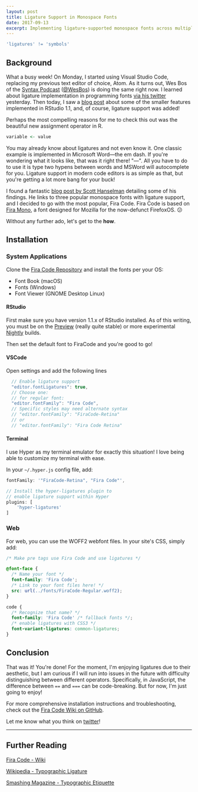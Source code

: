 ```yaml
---
layout: post
title: Ligature Support in Monospace Fonts
date: 2017-09-13
excerpt: Implementing ligature-supported monospace fonts across multiple platforms.
---
```


<div class="has-text-centered">

```r
'ligatures' != 'symbols'
```

</div>

## Background

What a busy week! On Monday, I started using Visual Studio Code, replacing my previous text editor of choice, Atom. As it turns out, Wes Bos of the [Syntax Podcast](https://syntax.fm/) ([@WesBos](https://twitter.com/wesbos)) is doing the same right now. I learned about <span class="hover-text" title="from Latin: ligatus, 'bound'">ligature</span> implementation in programming fonts [via his twitter](https://twitter.com/kiliman/status/907709797193134082) yesterday. Then today, I saw a [blog post](https://blog.rstudio.com/2017/09/13/rstudio-v1.1---the-little-things/) about some of the smaller features implemented in RStudio 1.1, and, of course, ligature support was added! 

Perhaps the most compelling reasons for me to check this out was the beautiful new assignment operator in R.
```r
variable <- value
```

You may already know about ligatures and not even know it.  One classic example is implemented in Microsoft Word&mdash;the em dash. If you're wondering what it looks like, that was it right there! "&mdash;". All you have to do to use it is type two hypens between words and MSWord will autocomplete for you. Ligature support in modern code editors is as simple as that, but you're getting a lot more bang for your buck!

I found a fantastic [blog post by Scott Hanselman](https://www.hanselman.com/blog/MonospacedProgrammingFontsWithLigatures.aspx) detailing some of his findings. He links to three popular monospace fonts with ligature support, and I decided to go with the most popular, Fira Code. Fira Code is based on [Fira Mono](https://fonts.google.com/specimen/Fira+Mono), a font designed for Mozilla for the now-defunct FirefoxOS. 😕

Without any further ado, let's get to the **how**. 

## Installation

### System Applications

Clone the [Fira Code Repository](https://github.com/tonsky/FiraCode) and install the fonts per your OS:  
- Font Book (macOS)
- Fonts (Windows) 
- Font Viewer (GNOME Desktop Linux)

#### RStudio

First make sure you have version 1.1.x of RStudio installed. As of this writing, you must be on the [Preview](https://www.rstudio.com/products/rstudio/download/preview/) (really quite stable) or more experimental [Nightly](https://dailies.rstudio.com/) builds.  

Then set the default font to FiraCode and you're good to go!

#### VSCode

Open settings and add the following lines
```js
  // Enable ligature support
  "editor.fontLigatures": true,
  // Choose one:
  // for regular font:
  "editor.fontFamily": "Fira Code",
  // Specific styles may need alternate syntax
  // "editor.fontFamily": "FiraCode-Retina"
  // or
  // "editor.fontFamily": "Fira Code Retina"
```

#### Terminal 

I use Hyper as my terminal emulator for exactly this situation! I love being able to customize my terminal with ease.

In your `~/.hyper.js` config file, add:
```js
fontFamily: '"FiraCode-Retina", "Fira Code"',

// Install the hyper-ligatures plugin to 
// enable ligature support within Hyper
plugins: [
    'hyper-ligatures'
]
```

### Web

For web, you can use the WOFF2 webfont files. In your site's CSS, simply add:

```css
/* Make pre tags use Fira Code and use ligatures */

@font-face {
  /* Name your font */
  font-family: 'Fira Code';
  /* Link to your font files here! */
  src: url(../fonts/FiraCode-Regular.woff2);
}

code {
  /* Recognize that name? */
  font-family: 'Fira Code' /* fallback fonts */;
  /* enable ligatures with CSS3 */
  font-variant-ligatures: common-ligatures;
}
```

## Conclusion

That was it! You're done! For the moment, I'm enjoying ligatures due to their aesthetic, but I am curious if I will run into issues in the future with difficulty distinguishing between different operators. Specifically, in JavaScript, the difference between `==` and `===` can be <span class="hover-text" title="the double equals operator performs type-coercion, triple equals does not.">code-breaking</span>. But for now, I'm just going to enjoy!

For more comprehensive installation instructions and troubleshooting, check out the [Fira Code Wiki on GitHub](https://github.com/tonsky/FiraCode/wiki). 

Let me know what you think on [twitter](https://twitter.com/samhinshaw)!

*****

## Further Reading

[Fira Code - Wiki](https://github.com/tonsky/FiraCode/wiki)

[Wikipedia - Typographic Ligature](https://en.wikipedia.org/wiki/Typographic_ligature)

[Smashing Magazine - Typographic Etiquette](https://www.smashingmagazine.com/2011/08/mind-your-en-and-em-dashes-typographic-etiquette/)